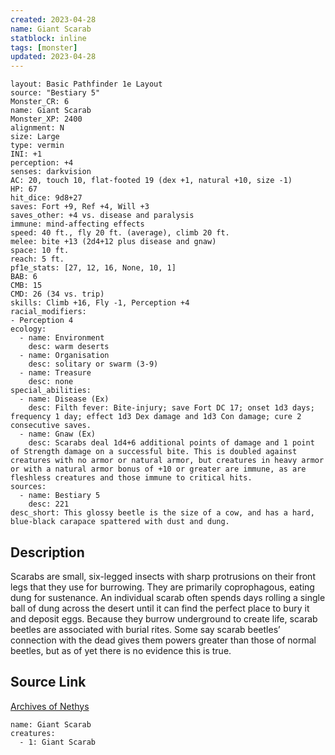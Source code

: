 ```yaml
---
created: 2023-04-28
name: Giant Scarab
statblock: inline
tags: [monster]
updated: 2023-04-28
---
```

```statblock
layout: Basic Pathfinder 1e Layout
source: "Bestiary 5"
Monster_CR: 6
name: Giant Scarab
Monster_XP: 2400
alignment: N
size: Large
type: vermin
INI: +1
perception: +4
senses: darkvision
AC: 20, touch 10, flat-footed 19 (dex +1, natural +10, size -1)
HP: 67
hit_dice: 9d8+27
saves: Fort +9, Ref +4, Will +3
saves_other: +4 vs. disease and paralysis
immune: mind-affecting effects
speed: 40 ft., fly 20 ft. (average), climb 20 ft.
melee: bite +13 (2d4+12 plus disease and gnaw)
space: 10 ft.
reach: 5 ft.
pf1e_stats: [27, 12, 16, None, 10, 1]
BAB: 6
CMB: 15
CMD: 26 (34 vs. trip)
skills: Climb +16, Fly -1, Perception +4
racial_modifiers:
- Perception 4
ecology:
  - name: Environment
    desc: warm deserts
  - name: Organisation
    desc: solitary or swarm (3-9)
  - name: Treasure
    desc: none
special_abilities:
  - name: Disease (Ex)
    desc: Filth fever: Bite-injury; save Fort DC 17; onset 1d3 days; frequency 1 day; effect 1d3 Dex damage and 1d3 Con damage; cure 2 consecutive saves.
  - name: Gnaw (Ex)
    desc: Scarabs deal 1d4+6 additional points of damage and 1 point of Strength damage on a successful bite. This is doubled against creatures with no armor or natural armor, but creatures in heavy armor or with a natural armor bonus of +10 or greater are immune, as are fleshless creatures and those immune to critical hits.
sources:
  - name: Bestiary 5
    desc: 221
desc_short: This glossy beetle is the size of a cow, and has a hard, blue-black carapace spattered with dust and dung.
```
## Description
Scarabs are small, six-legged insects with sharp protrusions on their front legs that they use for burrowing. They are primarily coprophagous, eating dung for sustenance. An individual scarab often spends days rolling a single ball of dung across the desert until it can find the perfect place to bury it and deposit eggs. Because they burrow underground to create life, scarab beetles are associated with burial rites. Some say scarab beetles’ connection with the dead gives them powers greater than those of normal beetles, but as of yet there is no evidence this is true.
## Source Link
[Archives of Nethys](https://aonprd.com/MonsterDisplay.aspx?ItemName=Giant%20Scarab)
```encounter-table
name: Giant Scarab
creatures:
  - 1: Giant Scarab
```

